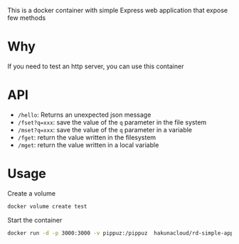 This is a docker container with simple Express web application that expose few methods 

# Why
If you need to test an http server, you can use this container


# API
* `/hello`: Returns an unexpected json message
* `/fset?q=xxx`: save the value of the `q` parameter in the file system
* `/mset?q=xxx`: save the value of the `q` parameter in a variable
* `/fget`: return the value written in the filesystem 
* `/mget`: return the value written in a local variable

# Usage
Create a volume
```bash
docker volume create test
```

Start the container
```bash
docker run -d -p 3000:3000 -v pippuz:/pippuz  hakunacloud/rd-simple-app
```